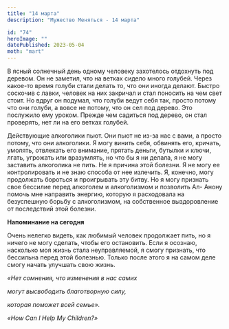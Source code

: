 ```yaml
---
title: "14 марта"
description: "Мужество Меняться - 14 марта"

id: "74"
heroImage: ""
datePublished: 2023-05-04
moth: "mart"
---
```


В ясный солнечный день одному человеку захотелось отдохнуть под деревом. Он не
заметил, что на ветках сидело много голубей. Через какое-то время голуби стали
делать то, что они иногда делают. Быстро соскочив с лавки, человек на них
закричал и стал поносить на чем свет стоит. Но вдруг он подумал, что голуби
ведут себя так, просто потому что они голуби, а вовсе не потому, что он сел
под дерево. Это послужило ему уроком. Прежде чем садиться под дерево, он стал
проверять, нет ли на его ветках голубей.

Действующие алкоголики пьют. Они пьют не из-за нас с вами, а просто потому,
что они алкоголики. Я могу винить себя, обвинять его, кричать, умолять,
отвлекать его внимание, прятать деньги, бутылки и ключи, лгать, угрожать или
вразумлять, но что бы я ни делала, я не могу заставить алкоголика не пить. Не
я причина этой болезни. Я не могу ее контролировать и не знаю способа от нее
излечить. Я, конечно, могу продолжать бороться и проигрывать эту битву. Но я
могу признать свое бессилие перед алкоголем и алкоголизмом и позволить Ал-
Анону помочь мне направить энергию, которую я расходовала на безуспешную
борьбу с алкоголизмом, на собственное выздоровление от последствий этой
болезни.

**Напоминание на сегодня**

Очень нелегко видеть, как любимый человек продолжает пить, но я ничего не могу
сделать, чтобы его остановить. Если я осознаю, насколько моя жизнь стала
неуправляемой, я смогу признать, что бессильна перед этой болезнью. Только
после этого я на самом деле смогу начать улучшать свою жизнь.

_«Нет сомнения, что изменения в нас самих_

_могут высвободить благотворную силу,_

_которая поможет всей семье»._

_«How Can I Help My Children?»_
